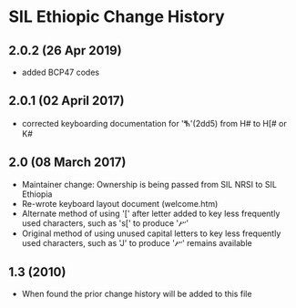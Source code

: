 SIL Ethiopic Change History
===========================

2.0.2 (26 Apr 2019)
---------------------
* added BCP47 codes

2.0.1 (02 April 2017)
---------------------
* corrected keyboarding documentation for 'ⷕ'(2dd5) from H# to H[# or K#

2.0 (08 March 2017)
-------------------

* Maintainer change: Ownership is being passed from SIL NRSI to SIL Ethiopia
* Re-wrote keyboard layout document (welcome.htm)
* Alternate method of using '[' after letter added to key less frequently used characters, such as 's[' to produce 'ሥ'
* Original method of using unused capital letters to key less frequently used characters, such as 'J' to produce 'ሥ' remains available

1.3 (2010)
----------

* When found the prior change history will be added to this file
